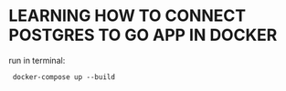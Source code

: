 # LEARNING HOW TO CONNECT POSTGRES TO GO APP IN DOCKER

run in terminal:
``` code
 docker-compose up --build
```